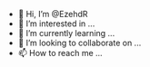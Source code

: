 - 👋 Hi, I’m @EzehdR
- 👀 I’m interested in ...
- 🌱 I’m currently learning ...
- 💞️ I’m looking to collaborate on ...
- 📫 How to reach me ...

<!---
EzehdR/EzehdR is a ✨ special ✨ repository because its `README.md` (this file) appears on your GitHub profile.
You can click the Preview link to take a look at your changes.
--->
